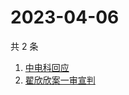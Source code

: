 # 2023-04-06

共 2 条

<!-- BEGIN -->
<!-- 最后更新时间 Thu Apr 06 2023 07:05:56 GMT+0800 (China Standard Time) -->

1. [中电科回应](https://www.zhihu.com/search?q=%E4%B8%AD%E7%94%B5%E7%A7%91%E5%9B%9E%E5%BA%94)
1. [翟欣欣案一审宣判](https://www.zhihu.com/search?q=%E7%BF%9F%E6%AC%A3%E6%AC%A3%E6%A1%88%E4%B8%80%E5%AE%A1%E5%AE%A3%E5%88%A4)

<!-- END -->
